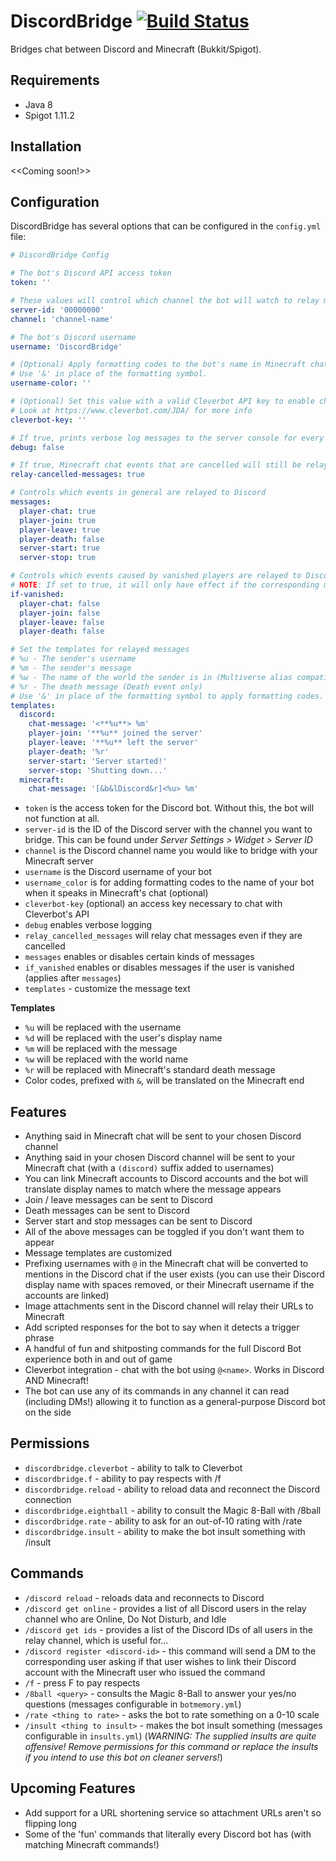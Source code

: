 # DiscordBridge [![Build Status](https://travis-ci.org/the-obsidian/DiscordBridge.svg?branch=master)](https://travis-ci.org/the-obsidian/DiscordBridge)

Bridges chat between Discord and Minecraft (Bukkit/Spigot).

## Requirements

* Java 8
* Spigot 1.11.2

## Installation

<<Coming soon!>>

## Configuration

DiscordBridge has several options that can be configured in the `config.yml` file:

```yaml
# DiscordBridge Config

# The bot's Discord API access token
token: ''

# These values will control which channel the bot will watch to relay messages to and from the server.
server-id: '00000000'
channel: 'channel-name'

# The bot's Discord username
username: 'DiscordBridge'

# (Optional) Apply formatting codes to the bot's name in Minecraft chat.
# Use '&' in place of the formatting symbol.
username-color: ''

# (Optional) Set this value with a valid Cleverbot API key to enable chatting with Cleverbot
# Look at https://www.cleverbot.com/JDA/ for more info
cleverbot-key: ''

# If true, prints verbose log messages to the server console for every action
debug: false

# If true, Minecraft chat events that are cancelled will still be relayed to Discord.
relay-cancelled-messages: true

# Controls which events in general are relayed to Discord
messages:
  player-chat: true
  player-join: true
  player-leave: true
  player-death: false
  server-start: true
  server-stop: true

# Controls which events caused by vanished players are relayed to Discord
# NOTE: If set to true, it will only have effect if the corresponding message above is also set to true
if-vanished:
  player-chat: false
  player-join: false
  player-leave: false
  player-death: false

# Set the templates for relayed messages
# %u - The sender's username
# %m - The sender's message
# %w - The name of the world the sender is in (Multiverse alias compatible)
# %r - The death message (Death event only)
# Use '&' in place of the formatting symbol to apply formatting codes.
templates:
  discord:
    chat-message: '<**%u**> %m'
    player-join: '**%u** joined the server'
    player-leave: '**%u** left the server'
    player-death: '%r'
    server-start: 'Server started!'
    server-stop: 'Shutting down...'
  minecraft:
    chat-message: '[&b&lDiscord&r]<%u> %m'
```

* `token` is the access token for the Discord bot. Without this, the bot will not function at all.
* `server-id` is the ID of the Discord server with the channel you want to bridge.  This can be found under *Server Settings > Widget > Server ID*
* `channel` is the Discord channel name you would like to bridge with your Minecraft server
* `username` is the Discord username of your bot
* `username_color` is for adding formatting codes to the name of your bot when it speaks in Minecraft's chat (optional)
* `cleverbot-key` (optional) an access key necessary to chat with Cleverbot's API
* `debug` enables verbose logging
* `relay_cancelled_messages` will relay chat messages even if they are cancelled
* `messages` enables or disables certain kinds of messages
* `if_vanished` enables or disables messages if the user is vanished (applies after `messages`)
* `templates` - customize the message text 

**Templates**

- `%u` will be replaced with the username 
- `%d` will be replaced with the user's display name
- `%m` will be replaced with the message
- `%w` will be replaced with the world name
- `%r` will be replaced with Minecraft's standard death message
- Color codes, prefixed with `&`, will be translated on the Minecraft end

## Features

* Anything said in Minecraft chat will be sent to your chosen Discord channel
* Anything said in your chosen Discord channel will be sent to your Minecraft chat (with a `(discord)` suffix added to usernames)
* You can link Minecraft accounts to Discord accounts and the bot will translate display names to match where the message appears
* Join / leave messages can be sent to Discord
* Death messages can be sent to Discord
* Server start and stop messages can be sent to Discord
* All of the above messages can be toggled if you don't want them to appear
* Message templates are customized
* Prefixing usernames with `@` in the Minecraft chat will be converted to mentions in the Discord chat if the user exists (you can use their Discord display name with spaces removed, or their Minecraft username if the accounts are linked)
* Image attachments sent in the Discord channel will relay their URLs to Minecraft
* Add scripted responses for the bot to say when it detects a trigger phrase
* A handful of fun and shitposting commands for the full Discord Bot experience both in and out of game
* Cleverbot integration - chat with the bot using `@<name>`. Works in Discord AND Minecraft!
* The bot can use any of its commands in any channel it can read (including DMs!) allowing it to function as a general-purpose Discord bot on the side

## Permissions

- `discordbridge.cleverbot` - ability to talk to Cleverbot
- `discordbridge.f` - ability to pay respects with /f
- `discordbridge.reload` - ability to reload data and reconnect the Discord connection
- `discordbridge.eightball` - ability to consult the Magic 8-Ball with /8ball
- `discordbridge.rate` - ability to ask for an out-of-10 rating with /rate
- `discordbridge.insult` - ability to make the bot insult something with /insult

## Commands

- `/discord reload` - reloads data and reconnects to Discord
- `/discord get online` - provides a list of all Discord users in the relay channel who are Online, Do Not Disturb, and Idle
- `/discord get ids` - provides a list of the Discord IDs of all users in the relay channel, which is useful for...
- `/discord register <discord-id>` - this command will send a DM to the corresponding user asking if that user wishes to link their Discord account with the Minecraft user who issued the command
- `/f` - press F to pay respects
- `/8ball <query>` - consults the Magic 8-Ball to answer your yes/no questions (messages configurable in `botmemory.yml`)
- `/rate <thing to rate>` - asks the bot to rate something on a 0-10 scale
- `/insult <thing to insult>` - makes the bot insult something (messages configurable in `insults.yml`) (*WARNING: The supplied insults are quite offensive! Remove permissions for this command or replace the insults if you intend to use this bot on cleaner servers!*)

## Upcoming Features

* Add support for a URL shortening service so attachment URLs aren't so flipping long
* Some of the 'fun' commands that literally every Discord bot has (with matching Minecraft commands!)

